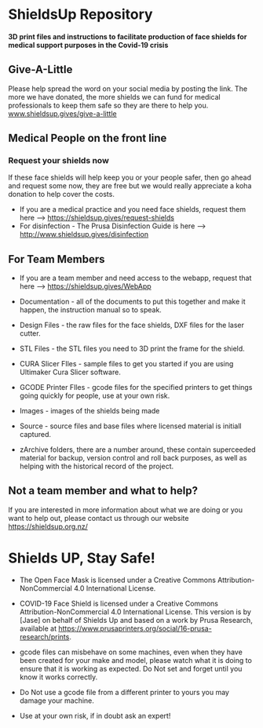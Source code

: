 # ShieldsUp Repository 
#### 3D print files and instructions to facilitate production of face shields for medical support purposes in the Covid-19 crisis

## Give-A-Little
Please help spread the word on your social media by posting the link. The more we have donated, the more shields we can fund for medical professionals to keep them safe so they are there to help you.
www.shieldsup.gives/give-a-little

## Medical People on the front line

### Request your shields now

If these face shields will help keep you or your people safer, then go ahead and request some now, they are free but we would really appreciate a koha donation to help cover the costs.

* If you are a medical practice and you need face shields, request them here --> https://shieldsup.gives/request-shields
* For disinfection - The Prusa Disinfection Guide is here --> http://www.shieldsup.gives/disinfection

## For Team Members 

* If you are a team member and need access to the webapp, request that here --> https://shieldsup.gives/WebApp
* Documentation - all of the documents to put this together and make it happen, the instruction manual so to speak.
* Design Files - the raw files for the face shields, DXF files for the laser cutter.
* STL Files - the STL files you need to 3D print the frame for the shield.
* CURA Slicer FIles - sample files to get you started if you are using Ultimaker Cura Slicer software.
* GCODE Printer FIles - gcode files for the specified printers to get things going quickly for people, use at your own risk.
* Images - images of the shields being made
* Source - source files and base files where licensed material is initiall captured. 

* zArchive folders, there are a number around, these contain superceeded material for backup, version control and roll back purposes, as well as helping with the historical record of the project.

## Not a team member and what to help?

If you are interested in more information about what we are doing or you want to help out, please contact us through our website https://shieldsup.org.nz/

# Shields UP, Stay Safe!

* The Open Face Mask is licensed under a Creative Commons Attribution-NonCommercial 4.0 International License.
* COVID-19 Face Shield is licensed under a Creative Commons Attribution-NonCommercial 4.0 International License. This version is by [Jase] on behalf of Shields Up and based on a work by Prusa Research, available at https://www.prusaprinters.org/social/16-prusa-research/prints.

* gcode files can misbehave on some machines, even when they have been created for your make and model, please watch what it is doing to ensure that it is working as expected. Do Not set and forget until you know it works correctly.
* Do Not use a gcode file from a different printer to yours you may damage your machine.
* Use at your own risk, if in doubt ask an expert!